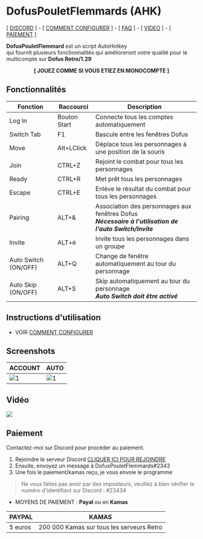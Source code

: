# DofusPouletFlemmards (AHK)

[ [DISCORD](https://discord.gg/B9xSGG2) ] - [ [COMMENT CONFIGURER](USAGE.md) ] - [ [FAQ](FAQ.md) ] - [ [VIDEO](https://www.youtube.com/watch?v=urj5OiX987E) ] - 
[ [PAIEMENT](#Paiement) ] 


**DofusPouletFlemmard** est un script AutoHotkey  
qui fournit plusieurs fonctionnalités qui amélioreront votre qualité pour le multicompte sur **Dofus Retro/1.29**

<p align="center">  <b> [ JOUEZ COMME SI VOUS ETIEZ EN MONOCOMPTE ]</b> </p>



## Fonctionnalités

| Fonction    	| Raccourci     	| Description                                                                                   	|
|-------------	|---------------	|-----------------------------------------------------------------------------------------------	|
| Log In      	| Bouton Start  	| Connecte tous les comptes automatiquement                                                   	|
| Switch Tab      	| F1 	| Bascule entre les fenêtres Dofus                                                 	|
| Move        	| Alt+LClick 	| Déplace tous les personnages à une position de la souris                                      	|
| Join        	| CTRL+Z        	| Rejoint le combat pour tous les personnages                                                   	|
| Ready       	| CTRL+R        	| Met prêt tous les personnages                                                                 	|
| Escape      	| CTRL+E        	| Enlève le résultat du combat pour tous les personnages                                        	|
| Pairing     	| ALT+&         	| Association des personnages aux fenêtres Dofus <br/> _**Nécessaire à l'utilisation de l'auto Switch/Invite**_                                                	|
| Invite     	| ALT+é         	| Invite tous les personnages dans un groupe  	|
| Auto Switch	(ON/OFF) | ALT+Q       	| Change de fenêtre automatiquement au tour du personnage                                       	|
| Auto Skip (ON/OFF) 	| ALT+S         	| Skip automatiquement au tour du personnage <br/> _**Auto Switch doit être activé**_             	|


## Instructions d'utilisation
- VOIR [COMMENT CONFIGURER](USAGE.md) 


## Screenshots

|  ACCOUNT 	|  AUTO 	|
|---	|---	|
|  ![1](https://i.imgur.com/iBy4Pgb.png)|   ![1](https://i.imgur.com/Zvb01ei.png.png)|


## Vidéo
<a href="https://www.youtube.com/watch?v=K9sNDSsyJVM" target="_blank">![](https://i.imgur.com/dM4nyeg.png)</a>

## Paiement<a name="Paiement"></a>

Contactez-moi sur Discord pour procéder au paiement.
  1. Rejoindre le serveur Discord [CLIQUER ICI POUR REJOINDRE](https://discord.gg/B9xSGG2)
  2. Ensuite, envoyez un message à DofusPouletFlemmards#2343
  3. Une fois le paiement/kamas reçu, je vous envoie le programme

> Ne vous faites pas avoir par des imposteurs, veuillez à bien vérifier le numéro d'identifiant sur Discord : #23434

- MOYENS DE PAIEMENT : **Payal** ou en **Kamas**

|  PAYPAL 	|  KAMAS 	|
|---	|---	|
|5 euros| 200 000 Kamas sur tous les serveurs Retro|

